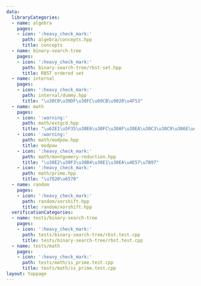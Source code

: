 ```yaml
---
data:
  libraryCategories:
  - name: algebra
    pages:
    - icon: ':heavy_check_mark:'
      path: algebra/concepts.hpp
      title: concepts
  - name: binary-search-tree
    pages:
    - icon: ':heavy_check_mark:'
      path: binary-search-tree/rbst-set.hpp
      title: RBST ordered set
  - name: internal
    pages:
    - icon: ':heavy_check_mark:'
      path: internal/dummy.hpp
      title: "\u30C0\u30DF\u30FC\u69CB\u9020\u4F53"
  - name: math
    pages:
    - icon: ':warning:'
      path: math/extgcd.hpp
      title: "\u62E1\u5F35\u30E6\u30FC\u30AF\u30EA\u30C3\u30C9\u306E\u4E92\u9664\u6CD5"
    - icon: ':warning:'
      path: math/modpow.hpp
      title: modpow
    - icon: ':heavy_check_mark:'
      path: math/montgomery-reduction.hpp
      title: "\u30E2\u30F3\u30B4\u30E1\u30EA\u4E57\u7B97"
    - icon: ':heavy_check_mark:'
      path: math/prime.hpp
      title: "\u7D20\u6570"
  - name: random
    pages:
    - icon: ':heavy_check_mark:'
      path: random/xorshift.hpp
      title: random/xorshift.hpp
  verificationCategories:
  - name: tests/binary-search-tree
    pages:
    - icon: ':heavy_check_mark:'
      path: tests/binary-search-tree/rbst.test.cpp
      title: tests/binary-search-tree/rbst.test.cpp
  - name: tests/math
    pages:
    - icon: ':heavy_check_mark:'
      path: tests/math/is_prime.test.cpp
      title: tests/math/is_prime.test.cpp
layout: toppage
---
```

